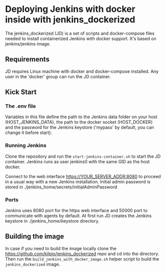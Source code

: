 # Deploying Jenkins with docker inside with **jenkins_dockerized**

The jenkins_dockerized (JD) is a set of scripts and docker-compose files needed to install containerized Jenkins with docker support. It's based on jenkins/jenkins image.

## Requirements

JD requires Linux machine with docker and docker-compose installed. Any user in the 'docker' group can run the JD container.

## Kick Start
### The .env file

Variables in this file define the path to the Jenkins data folder on your host (HOST_JENKINS_DATA), the path to the docker socket (HOST_DOCKER) and the  password for the Jenkins keystore ('mypass' by default, you can change it before start).

### Running Jenkins

 Clone the repository and run the ```start-jenkins-container.sh``` to start the JD container. Jenkins runs as user jenkins0 with the same GID as the host docker.

Connect to the web interface <https://YOUR_SERVER_ADDR:8080> to proceed in a usual way with a new Jenkins installation.
Initial admin password is stored in ./jenkins_home/secrets/initialAdminPassword
### Ports

Jenkins uses 8080 port for the https web interface and 50000 port to communicate with agents by default.
At first run JD creates the Jenkins keystore in ./jenkins_home/keystore directory.

## Building the image

In case if you need to build the image locally clone the <https://github.com/kilpio/jenkins_dockerized> repo and cd into the directory. Then run the ```build_jenkins_with_docker_image.sh``` helper script to build the ```jenkins_dockerized``` image.

